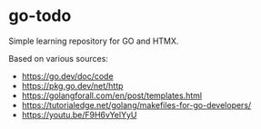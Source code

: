 # go-todo
Simple learning repository for GO and HTMX.

Based on various sources:
* https://go.dev/doc/code
* https://pkg.go.dev/net/http
* https://golangforall.com/en/post/templates.html
* https://tutorialedge.net/golang/makefiles-for-go-developers/
* https://youtu.be/F9H6vYelYyU
